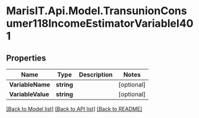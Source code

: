 
# MarisIT.Api.Model.TransunionConsumer118IncomeEstimatorVariableI401

## Properties

Name | Type | Description | Notes
------------ | ------------- | ------------- | -------------
**VariableName** | **string** |  | [optional] 
**VariableValue** | **string** |  | [optional] 

[[Back to Model list]](../README.md#documentation-for-models)
[[Back to API list]](../README.md#documentation-for-api-endpoints)
[[Back to README]](../README.md)

